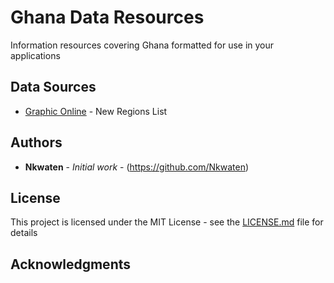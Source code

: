 # Ghana Data Resources

Information resources covering Ghana formatted for use in your applications

## Data Sources

* [Graphic Online](https://www.graphic.com.gh/news/general-news/new-ghana-map-with-16-regional-capitals.html) - New Regions List

## Authors

* **Nkwaten** - *Initial work* - (https://github.com/Nkwaten)


## License

This project is licensed under the MIT License - see the [LICENSE.md](LICENSE.md) file for details

## Acknowledgments


